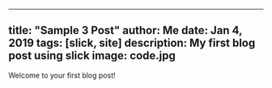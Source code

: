 
---
title: "Sample 3 Post"
author: Me
date: Jan 4, 2019
tags: [slick, site]
description: My first blog post using slick
image: code.jpg
---

Welcome to your first blog post!
